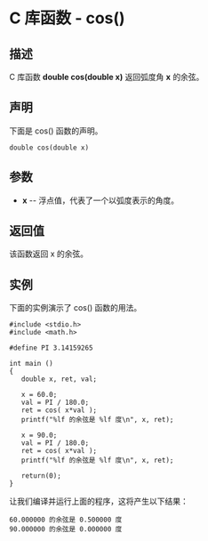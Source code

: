 
# C 库函数 - cos()

  

## 描述

C 库函数 **double cos(double x)** 返回弧度角 **x** 的余弦。

## 声明

下面是 cos() 函数的声明。

```
double cos(double x)

```

## 参数

*   **x** -- 浮点值，代表了一个以弧度表示的角度。

## 返回值

该函数返回 x 的余弦。

## 实例

下面的实例演示了 cos() 函数的用法。

```
#include <stdio.h>
#include <math.h>

#define PI 3.14159265

int main ()
{
   double x, ret, val;

   x = 60.0;
   val = PI / 180.0;
   ret = cos( x*val );
   printf("%lf 的余弦是 %lf 度\n", x, ret);

   x = 90.0;
   val = PI / 180.0;
   ret = cos( x*val );
   printf("%lf 的余弦是 %lf 度\n", x, ret);

   return(0);
}

```

让我们编译并运行上面的程序，这将产生以下结果：

```
60.000000 的余弦是 0.500000 度
90.000000 的余弦是 0.000000 度

```

  

